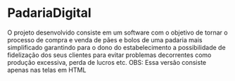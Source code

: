 # PadariaDigital
O projeto desenvolvido consiste em um software com o objetivo de tornar o processo de compra e venda de pães e bolos de uma padaria mais simplificado garantindo para o dono do estabelecimento a possibilidade de fidelização dos seus clientes para evitar problemas decorrentes como produção excessiva, perda de lucros etc.
OBS: Essa versão consiste apenas nas telas em HTML
